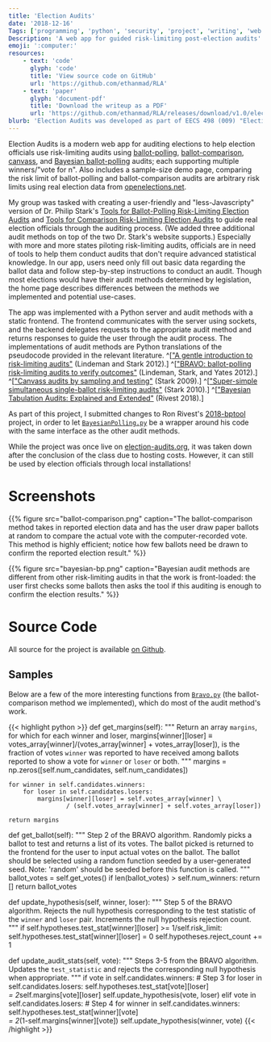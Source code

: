 ```yaml
---
title: 'Election Audits'
date: '2018-12-16'
Tags: ['programming', 'python', 'security', 'project', 'writing', 'web']
Description: 'A web app for guided risk-limiting post-election audits'
emoji: ':computer:'
resources:
    - text: 'code'
      glyph: 'code'
      title: 'View source code on GitHub'
      url: 'https://github.com/ethanmad/RLA'
    - text: 'paper'
      glyph: 'document-pdf'
      title: 'Download the writeup as a PDF'
      url: 'https://github.com/ethanmad/RLA/releases/download/v1.0/election-audits_madison_chaar_yovan_sawhney_jin.pdf'
blurb: 'Election Audits was developed as part of EECS 498 (009) "Election Cybersecurity" with Dr. J. Alex Halderman. The course had students pick from a set of projects intended to practically improve election (cyber)security to work on in groups. My group (Jad Chaar, Reza Yovan, Siddarth Sawney, Jonson Jin, and myself), chose to create a web app to guide election officials through conducting risk-limiting post-election audits.'
---
```


Election Audits is a modern web app for auditing elections to help election officials use risk-limiting audits using [ballot-polling](https://github.com/ethanmad/RLA/blob/master/backend/audits/Bravo.py), [ballot-comparison](https://github.com/ethanmad/RLA/blob/master/backend/audits/SuperSimple.py), [canvass](https://github.com/ethanmad/RLA/blob/master/backend/audits/Cast.py), and [Bayesian ballot-polling](https://github.com/ethanmad/RLA/blob/master/backend/audits/BayesianPolling.py) audits; each supporting multiple winners/"vote for n". Also includes a sample-size demo page, comparing the risk limit of ballot-polling and ballot-comparison audits are arbitrary risk limits using real election data from [openelections.net](http://openelections.net).

My group was tasked with creating a user-friendly and "less-Javascripty" version of Dr. Philip Stark's [Tools for Ballot-Polling Risk-Limiting Election Audits](https://www.stat.berkeley.edu/~stark/Vote/ballotPollTools.htm) and [Tools for Comparison Risk-Limiting Election Audits](https://www.stat.berkeley.edu/~stark/Vote/auditTools.htm#) to guide real election officials through the auditing process. (We added three additional audit methods on top of the two Dr. Stark's website supports.) Especially with more and more states piloting risk-limiting audits, officials are in need of tools to help them conduct audits that don't require advanced statistical knowledge.  In our app, users need only fill out basic data regarding the ballot data and follow step-by-step instructions to conduct an audit.
Though most elections would have their audit methods determined by legislation, the home page describes differences between the methods we implemented and potential use-cases.

The app was implemented with a Python server and audit methods with a static frontend. The frontend communicates with the server using sockets, and the backend delegates requests to the appropriate audit method and returns responses to guide the user through the audit process.  The implementations of audit methods are Python translations of the pseudocode provided in the relevant literature. ^[["A gentle introduction to risk-limiting audits"][agi] (Lindeman and Stark 2012).]
^[["BRAVO: ballot-polling risk-limiting audits to verify outcomes"][bravo] (Lindeman, Stark, and Yates 2012).]
^[["Canvass audits by sampling and testing"][cast] (Stark 2009).]
^[["Super-simple simultaneous single-ballot risk-limiting audits"][supersimple] (Stark 2010).]
^[["Bayesian Tabulation Audits: Explained and Extended"][rivest-bayesian] (Rivest 2018).]

As part of this project, I submitted changes to Ron Rivest's [2018-bptool][2018-bptool] project, in order to let [`BayesianPolling.py`](https://github.com/ethanmad/RLA/blob/master/backend/audits/BayesianPolling.py) be a wrapper around his code with the same interface as the other audit methods.

While the project was once live on [election-audits.org](https://election-audits.org), it was taken down after the conclusion of the class due to hosting costs.  However, it can still be used by election officials through local installations!

# Screenshots

{{% figure
src="ballot-comparison.png"
caption="The ballot-comparison method takes in reported election data and has the user draw paper ballots at random to compare the actual vote with the computer-recorded vote.  This method is highly efficient; notice how few ballots need be drawn to confirm the reported election result."
%}}

{{% figure
src="bayesian-bp.png"
caption="Bayesian audit methods are different from other risk-limiting audits in that the work is front-loaded: the user first checks some ballots then asks the tool if this auditing is enough to confirm the election results."
%}}


# Source Code
All source for the project is available [on Github](https://github.com/ethanmad/RLA/).

## Samples
Below are a few of the more interesting functions from [`Bravo.py`](https://github.com/ethanmad/RLA/blob/master/backend/audits/Bravo.py) (the ballot-comparison method we implemented), which do most of the audit method's work.

{{< highlight python >}}
def get_margins(self):
    """
    Return an array `margins`, for which for each winner and loser,
    margins[winner][loser] ≡ votes_array[winner]/(votes_array[winner]
                                + votes_array[loser]),
    is the fraction of votes `winner` was reported to have received among
    ballots reported to show a vote for `winner` or `loser` or both.
    """
    margins = np.zeros([self.num_candidates, self.num_candidates])

    for winner in self.candidates.winners:
        for loser in self.candidates.losers:
            margins[winner][loser] = self.votes_array[winner] \
                    / (self.votes_array[winner] + self.votes_array[loser])

    return margins

def get_ballot(self):
    """ Step 2 of the BRAVO algorithm.
    Randomly picks a ballot to test and returns a list of its votes.
    The ballot picked is returned to the frontend for the user to input
    actual votes on the ballot. The ballot should be selected using a
    random function seeded by a user-generated seed.
    Note: 'random' should be seeded before this function is called.
    """
    ballot_votes = self.get_votes()
    if len(ballot_votes) > self.num_winners:
        return []
    return ballot_votes

def update_hypothesis(self, winner, loser):
    """ Step 5 of the BRAVO algorithm.
    Rejects the null hypothesis corresponding to the test statistic of
    the `winner` and `loser` pair. Increments the null hypothesis
    rejection count.
    """
    if self.hypotheses.test_stat[winner][loser] >= 1/self.risk_limit:
        self.hypotheses.test_stat[winner][loser] = 0
        self.hypotheses.reject_count += 1


def update_audit_stats(self, vote):
    """ Steps 3-5 from the BRAVO algorithm.
    Updates the `test_statistic` and rejects the corresponding null
    hypothesis when appropriate.
    """
    if vote in self.candidates.winners: # Step 3
        for loser in self.candidates.losers:
            self.hypotheses.test_stat[vote][loser] \
                    *= 2*self.margins[vote][loser]
            self.update_hypothesis(vote, loser)
    elif vote in self.candidates.losers: # Step 4
        for winner in self.candidates.winners:
            self.hypotheses.test_stat[winner][vote] \
                    *= 2*(1-self.margins[winner][vote])
            self.update_hypothesis(winner, vote)
{{< /highlight >}}

[2018-bptool]: https://github.com/ron-rivest/2018-bptool
[agi]: https://www.stat.berkeley.edu/~stark/Preprints/gentle12.pdf
[bravo]: https://www.usenix.org/system/files/conference/evtwote12/evtwote12-final27.pdf
[cast]: https://www.stat.berkeley.edu/~stark/Seminars/apsa08.pdf
[supersimple]: http://www.usenix.org/events/evtwote10/tech/full_papers/Stark.pdf
[rivest-bayesian]: https://arxiv.org/abs/1801.00528
